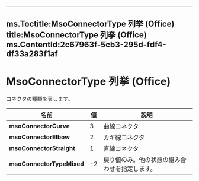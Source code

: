 

---
ms.Toctitle:MsoConnectorType 列挙 (Office)
title:MsoConnectorType 列挙 (Office)
ms.ContentId:2c67963f-5cb3-295d-fdf4-df33a283f1af
---
# MsoConnectorType 列挙 (Office)




コネクタの種類を表します。

|**名前**|**値**|**説明**|
|---|---|---|
|**msoConnectorCurve**|3|曲線コネクタ|
|**msoConnectorElbow**|2|カギ線コネクタ|
|**msoConnectorStraight**|1|直線コネクタ|
|**msoConnectorTypeMixed**|-2|戻り値のみ。他の状態の組み合わせを指定します。|





